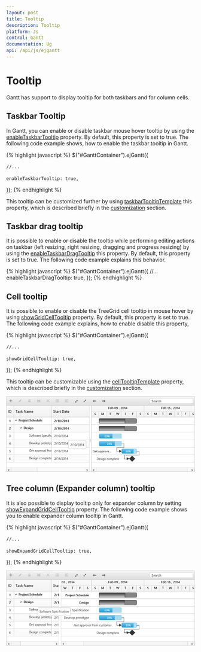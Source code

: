 ```yaml
---
layout: post
title: Tooltip
description: Tooltip
platform: Js
control: Gantt
documentation: Ug
api: /api/js/ejgantt
---
```

# Tooltip

Gantt has support to display tooltip for both taskbars and for column cells.

## Taskbar Tooltip

In Gantt, you can enable or disable taskbar mouse hover tooltip by using the [enableTaskbarTooltip](/api/js/ejgantt#members:enabletaskbartooltip) property. By default, this property is set to true. The following code example shows, how to enable the taskbar tooltip in Gantt.

{% highlight javascript %}
$("#GanttContainer").ejGantt({

    //...

    enableTaskbarTooltip: true,

});
{% endhighlight %}

This tooltip can be customized further by using [taskbarTooltipTemplate](/api/js/ejgantt#members:taskbartooltiptemplate) this property, which is described briefly in the [customization](/js/gantt/customizations) section.

## Taskbar drag tooltip

It is possible to enable or disable the tooltip while performing editing actions on taskbar (left resizing, right resizing, dragging and progress resizing) by using the [enableTaskbarDragTooltip](/api/js/ejgantt#members:enabletaskbardragtooltip)  this property. By default, this property is set to true. The following code example explains this behavior.

{% highlight javascript %}
$("#GanttContainer").ejGantt({
    //...
    enableTaskbarDragTooltip: true,
});
{% endhighlight %}

## Cell tooltip

It is possible to enable or disable the TreeGrid cell tooltip in mouse hover by using [showGridCellTooltip](/api/js/ejgantt#members:showgridcelltooltip) property. By default, this property is set to true. The following code example explains, how to enable disable this property,

{% highlight javascript %}
$("#GanttContainer").ejGantt({

    //...

    showGridCellTooltip: true,

});
{% endhighlight %}

This tooltip can be customizable using the [cellTooltipTemplate](/api/js/ejgantt#members:celltooltiptemplate) property, which is described briefly in the [customization](/js/gantt/customizations) section.

![](/js/Gantt/Tooltip_images/Tooltip_img1.png)

## Tree column (Expander column) tooltip 

It is also possible to display tooltip only for expander column by setting [showExpandGridCellTooltip](/api/js/ejgantt#members:showgridexpandcelltooltip) property. The following code example shows you to enable expander column tooltip in Gantt.

{% highlight javascript %}
$("#GanttContainer").ejGantt({

    //...

    showExpandGridCellTooltip: true,

});
{% endhighlight %}

![](/js/Gantt/Tooltip_images/Tooltip_img2.png)

